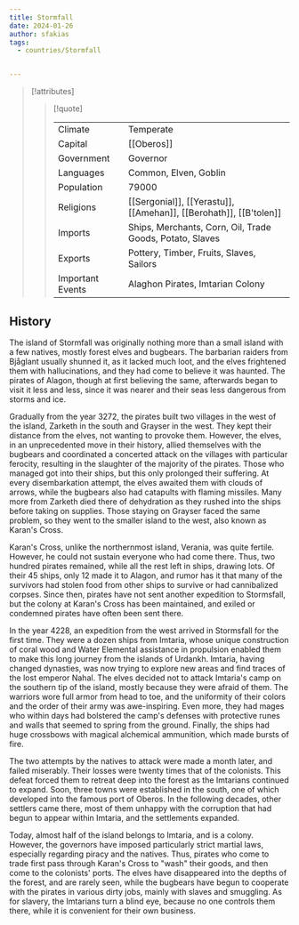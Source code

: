 ```yaml
---
title: Stormfall
date: 2024-01-26
author: sfakias
tags:
  - countries/Stormfall


---
```

> [!attributes]
> 
> > [!quote]
> >
> > | | |
> > | --- | --- |
> > | Climate | Temperate |
> > | Capital | [[Oberos]] |
> > | Government | Governor |
> > | Languages | Common, Elven, Goblin |
> > | Population | 79000 |
> > | Religions | [[Sergonial]], [[Yerastu]], [[Amehan]], [[Berohath]], [[B'tolen]] |
> > | Imports | Ships, Merchants, Corn, Oil, Trade Goods, Potato, Slaves |
> > | Exports | Pottery, Timber, Fruits, Slaves, Sailors |
> > | Important Events | Alaghon Pirates, Imtarian Colony |

## History

The island of Stormfall was originally nothing more than a small island with a few natives, mostly forest elves and bugbears. The barbarian raiders from Bjåglant usually shunned it, as it lacked much loot, and the elves frightened them with hallucinations, and they had come to believe it was haunted. The pirates of Alagon, though at first believing the same, afterwards began to visit it less and less, since it was nearer and their seas less dangerous from storms and ice.

Gradually from the year 3272, the pirates built two villages in the west of the island, Zarketh in the south and Grayser in the west. They kept their distance from the elves, not wanting to provoke them. However, the elves, in an unprecedented move in their history, allied themselves with the bugbears and coordinated a concerted attack on the villages with particular ferocity, resulting in the slaughter of the majority of the pirates. Those who managed got into their ships, but this only prolonged their suffering. At every disembarkation attempt, the elves awaited them with clouds of arrows, while the bugbears also had catapults with flaming missiles. Many more from Zarketh died there of dehydration as they rushed into the ships before taking on supplies. Those staying on Grayser faced the same problem, so they went to the smaller island to the west, also known as Karan's Cross.

Karan's Cross, unlike the northernmost island, Verania, was quite fertile. However, he could not sustain everyone who had come there. Thus, two hundred pirates remained, while all the rest left in ships, drawing lots. Of their 45 ships, only 12 made it to Alagon, and rumor has it that many of the survivors had stolen food from other ships to survive or had cannibalized corpses. Since then, pirates have not sent another expedition to Stormsfall, but the colony at Karan's Cross has been maintained, and exiled or condemned pirates have often been sent there.

In the year 4228, an expedition from the west arrived in Stormsfall for the first time. They were a dozen ships from Imtaria, whose unique construction of coral wood and Water Elemental assistance in propulsion enabled them to make this long journey from the islands of Urdankh. Imtaria, having changed dynasties, was now trying to explore new areas and find traces of the lost emperor Nahal. The elves decided not to attack Imtaria's camp on the southern tip of the island, mostly because they were afraid of them. The warriors wore full armor from head to toe, and the uniformity of their colors and the order of their army was awe-inspiring. Even more, they had mages who within days had bolstered the camp's defenses with protective runes and walls that seemed to spring from the ground. Finally, the ships had huge crossbows with magical alchemical ammunition, which made bursts of fire.

The two attempts by the natives to attack were made a month later, and failed miserably. Their losses were twenty times that of the colonists. This defeat forced them to retreat deep into the forest as the Imtarians continued to expand. Soon, three towns were established in the south, one of which developed into the famous port of Oberos. In the following decades, other settlers came there, most of them unhappy with the corruption that had begun to appear within Imtaria, and the settlements expanded.

Today, almost half of the island belongs to Imtaria, and is a colony. However, the governors have imposed particularly strict martial laws, especially regarding piracy and the natives. Thus, pirates who come to trade first pass through Karan's Cross to "wash" their goods, and then come to the colonists' ports. The elves have disappeared into the depths of the forest, and are rarely seen, while the bugbears have begun to cooperate with the pirates in various dirty jobs, mainly with slaves and smuggling. As for slavery, the Imtarians turn a blind eye, because no one controls them there, while it is convenient for their own business.